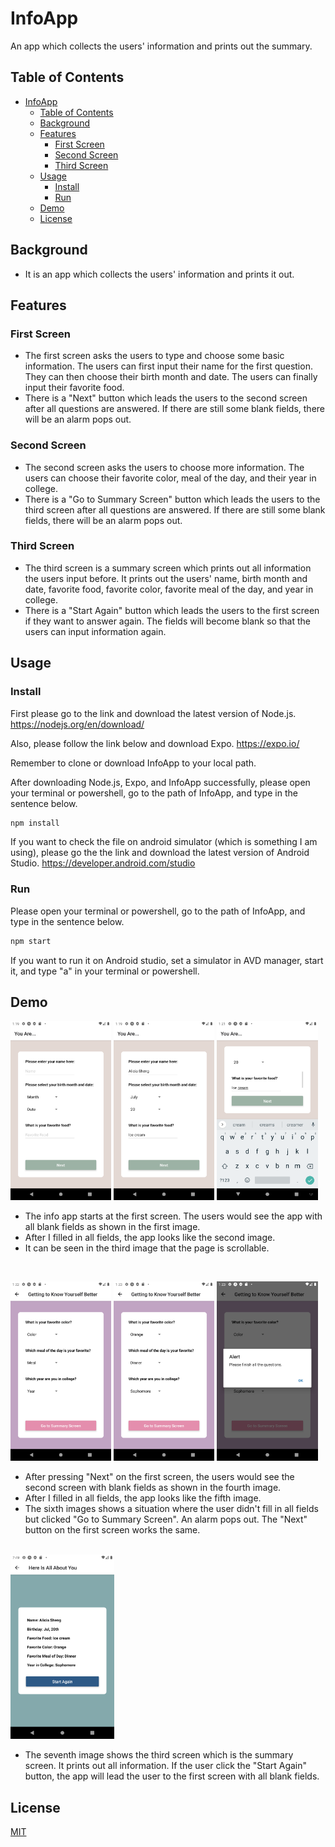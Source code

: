 # InfoApp

An app which collects the users' information and prints out the summary.

## Table of Contents

- [InfoApp](#InfoApp)
  - [Table of Contents](#table-of-contents)
  - [Background](#background)
  - [Features](#features)
    - [First Screen](#first-screen)
    - [Second Screen](#second-screen)
    - [Third Screen](#third-screen)
  - [Usage](#usage)
    - [Install](#install)
    - [Run](#run)
  - [Demo](#demo)
  - [License](#license)

## Background

- It is an app which collects the users' information and prints it out.

## Features

### First Screen

- The first screen asks the users to type and choose some basic information. The users can first input their name for the first question. They can then choose their birth month and date. The users can finally input their favorite food.
- There is a "Next" button which leads the users to the second screen after all questions are answered. If there are still some blank fields, there will be an alarm pops out.


### Second Screen

- The second screen asks the users to choose more information. The users can choose their favorite color, meal of the day, and their year in college.
- There is a "Go to Summary Screen" button which leads the users to the third screen after all questions are answered. If there are still some blank fields, there will be an alarm pops out.

### Third Screen

- The third screen is a summary screen which prints out all information the users input before. It prints out the users' name, birth month and date, favorite food, favorite color, favorite meal of the day, and year in college.
- There is a "Start Again" button which leads the users to the first screen if they want to answer again. The fields will become blank so that the users can input information again.

## Usage

### Install

First please go to the link and download the latest version of Node.js.
https://nodejs.org/en/download/

Also, please follow the link below and download Expo.
https://expo.io/

Remember to clone or download InfoApp to your local path.

After downloading Node.js, Expo, and InfoApp successfully, please open your terminal or powershell, go to the path of InfoApp, and type in the sentence below.

```sh
npm install
```

If you want to check the file on android simulator (which is something I am using), please go the the link and download the latest version of Android Studio.
https://developer.android.com/studio

### Run

Please open your terminal or powershell, go to the path of InfoApp, and type in the sentence below.

```sh
npm start
```

If you want to run it on Android studio, set a simulator in AVD manager, start it, and type "a" in your terminal or powershell.

## Demo

<img src="https://github.com/Alicia-Sheng/InfoApp/blob/master/screenshot/1.png" width="32%"> <img src="https://github.com/Alicia-Sheng/InfoApp/blob/master/screenshot/2.png" width="32%"> <img src="https://github.com/Alicia-Sheng/InfoApp/blob/master/screenshot/3.png" width="32%">

- The info app starts at the first screen. The users would see the app with all blank fields as shown in the first image.
- After I filled in all fields, the app looks like the second image.
- It can be seen in the third image that the page is scrollable.
<br/>

<img src="https://github.com/Alicia-Sheng/InfoApp/blob/master/screenshot/4.png" width="32%"> <img src="https://github.com/Alicia-Sheng/InfoApp/blob/master/screenshot/6.png" width="32%"> <img src="https://github.com/Alicia-Sheng/InfoApp/blob/master/screenshot/5.png" width="32%">

- After pressing "Next" on the first screen, the users would see the second screen with blank fields as shown in the fourth image.
- After I filled in all fields, the app looks like the fifth image.
- The sixth images shows a situation where the user didn't fill in all fields but clicked "Go to Summary Screen". An alarm pops out. The "Next" button on the first screen works the same.
<br/>

<img src="https://github.com/Alicia-Sheng/InfoApp/blob/master/screenshot/7.png" width="33%">

- The seventh image shows the third screen which is the summary screen. It prints out all information. If the user click the "Start Again" button, the app will lead the user to the first screen with all blank fields.

## License

[MIT](LICENSE)

